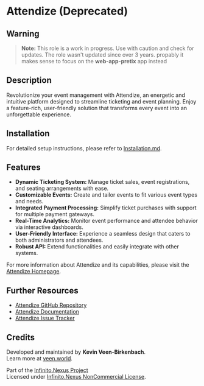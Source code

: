 # Attendize (Deprecated)

## Warning

> **Note:** This role is a work in progress. Use with caution and check for updates.
> The role wasn't updated since over 3 years. propably it makes sense to focus on the **web-app-pretix** app instead

## Description

Revolutionize your event management with Attendize, an energetic and intuitive platform designed to streamline ticketing and event planning. Enjoy a feature-rich, user-friendly solution that transforms every event into an unforgettable experience.

## Installation

For detailed setup instructions, please refer to [Installation.md](./Installation.md).

## Features

- **Dynamic Ticketing System:** Manage ticket sales, event registrations, and seating arrangements with ease.
- **Customizable Events:** Create and tailor events to fit various event types and needs.
- **Integrated Payment Processing:** Simplify ticket purchases with support for multiple payment gateways.
- **Real-Time Analytics:** Monitor event performance and attendee behavior via interactive dashboards.
- **User-Friendly Interface:** Experience a seamless design that caters to both administrators and attendees.
- **Robust API:** Extend functionalities and easily integrate with other systems.

For more information about Attendize and its capabilities, please visit the [Attendize Homepage](https://attendize.com).

## Further Resources

- [Attendize GitHub Repository](https://github.com/Attendize/Attendize.git)
- [Attendize Documentation](https://github.com/Attendize/Attendize)
- [Attendize Issue Tracker](https://github.com/Attendize/Attendize/issues)

## Credits

Developed and maintained by **Kevin Veen-Birkenbach**.  
Learn more at [veen.world](https://www.veen.world).

Part of the [Infinito.Nexus Project](https://s.infinito.nexus/code)  
Licensed under [Infinito.Nexus NonCommercial License](https://s.infinito.nexus/license).
